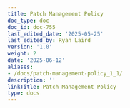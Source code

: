 ```yaml
---
title: Patch Management Policy
doc_type: doc
doc_id: doc-755
last_edited_date: '2025-05-25'
last_edited_by: Ryan Laird
version: '1.0'
weight: 2
date: '2025-06-12'
aliases:
- /docs/patch-management-policy_1_1/
description: ''
linkTitle: Patch Management Policy
type: docs
---
```


<!-- Unsupported block type: unsupported -->
